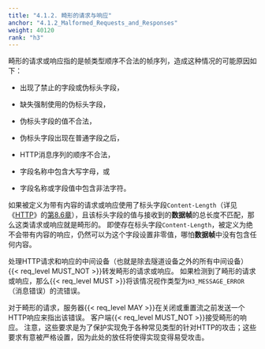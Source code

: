 ```yaml
---
title: "4.1.2. 畸形的请求与响应"
anchor: "4.1.2_Malformed_Requests_and_Responses"
weight: 40120
rank: "h3"
---
```


畸形的请求或响应指的是帧类型顺序不合法的帧序列，造成这种情况的可能原因如下：

* 出现了禁止的字段或伪标头字段，

* 缺失强制使用的伪标头字段，

* 伪标头字段的值不合法，

* 伪标头字段出现在普通字段之后，

* HTTP消息序列的顺序不合法，

* 字段名称中包含大写字母，或

* 字段名称或字段值中包含非法字符。

如果被定义为带有内容的请求或响应使用了标头字段`Content-Length`（详见《[HTTP](https://www.rfc-editor.org/info/rfc9110)》的[第8.6章](https://www.rfc-editor.org/rfc/rfc9110#section-8.6)），且该标头字段的值与接收到的**数据帧**的总长度不匹配，那么这类请求或响应就是畸形的。
即使存在标头字段`Content-Length`，被定义为绝不会带有内容的响应，仍然可以为这个字段设置非零值，哪怕**数据帧**中没有包含任何内容。

处理HTTP请求和响应的中间设备（也就是除去隧道设备之外的所有中间设备）{{< req_level MUST_NOT >}}转发畸形的请求或响应。
如果检测到了畸形的请求或响应，那么{{< req_level MUST >}}将该情况视作类型为`H3_MESSAGE_ERROR`（消息错误）的流错误。

对于畸形的请求，服务器{{< req_level MAY >}}在关闭或重置流之前发送一个HTTP响应来指出该错误。
客户端{{< req_level MUST_NOT >}}接受畸形的响应。
注意，这些要求是为了保护实现免于各种常见类型的针对HTTP的攻击；这些要求有意被严格设置，因为此处的放任将使得实现变得易受攻击。
